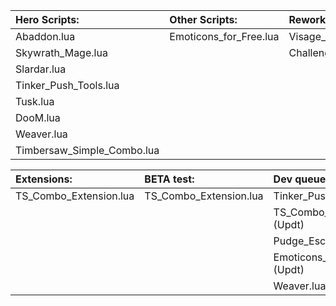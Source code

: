 Hero Scripts:              | Other Scripts:			| Reworked:
:-----------               | :-----------           | :-----------
Abaddon.lua                | Emoticons_for_Free.lua | Visage_Helper_Rework.lua
Skywrath_Mage.lua          | 	   					| Challenge_accepted_rework.lua 
Slardar.lua                |
Tinker_Push_Tools.lua      | 
Tusk.lua                   | 
DooM.lua				   |
Weaver.lua				   |
Timbersaw_Simple_Combo.lua |

Extensions:				   | BETA test:				   		| Dev queue:
:-----------               | :-----------					| :-----------
TS_Combo_Extension.lua	   | TS_Combo_Extension.lua    		| Tinker_Push_Bot_WIP.lua
						   |								| TS_Combo_Extension.lua (Updt)
						   |								| Pudge_Escape.lua
						   |								| Emoticons_for_Free.lua (Updt)
						   |								| Weaver.lua (Updt)